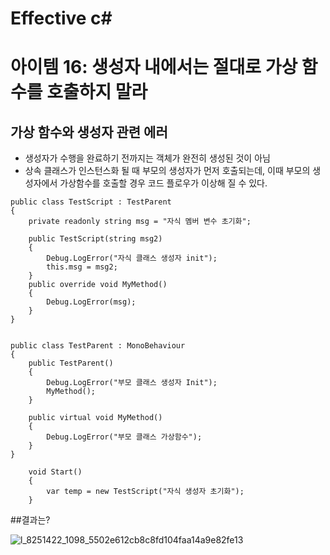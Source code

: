 # Effective c# 

# 아이템 16: 생성자 내에서는 절대로 가상 함수를 호출하지 말라

## 가상 함수와 생성자 관련 에러
- 생성자가 수행을 완료하기 전까지는 객체가 완전히 생성된 것이 아님
- 상속 클래스가 인스턴스화 될 때 부모의 생성자가 먼저 호출되는데, 이때 부모의 생성자에서 가상함수를 호출할 경우 코드 플로우가 이상해 질 수 있다.

```
public class TestScript : TestParent
{
    private readonly string msg = "자식 멤버 변수 초기화";

    public TestScript(string msg2)
    {
        Debug.LogError("자식 클래스 생성자 init");
        this.msg = msg2;
    }
    public override void MyMethod()
    {
        Debug.LogError(msg);
    }
}


public class TestParent : MonoBehaviour
{
    public TestParent()
    {
        Debug.LogError("부모 클래스 생성자 Init");
        MyMethod();
    }

    public virtual void MyMethod()
    {
        Debug.LogError("부모 클래스 가상함수");
    }
}
```


```
    void Start()
    {
        var temp = new TestScript("자식 생성자 초기화");
    }
```

##결과는?

![l_8251422_1098_5502e612cb8c8fd104faa14a9e82fe13](https://github.com/93YoungBin/Effective_C_Sharp_Study/assets/32691585/9119325e-a0b0-4d9b-b072-989b5abb50b9)




